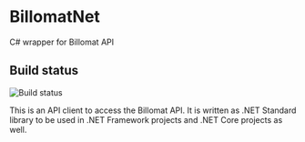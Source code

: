 # BillomatNet
C# wrapper for Billomat API

## Build status

![Build status](https://travis-ci.org/martinhey/BillomatNet.svg?branch=master)

This is an API client to access the Billomat API. It is written as .NET Standard library to be used in .NET Framework projects and .NET Core projects as well. 
